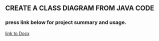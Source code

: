 

## CREATE A CLASS DIAGRAM FROM JAVA CODE

### press link below for project summary and usage.     

[link to Docx](https://github.com/AlaaZme/Java-UML-Creator/blob/master/תיכון%20סופי.docx)

